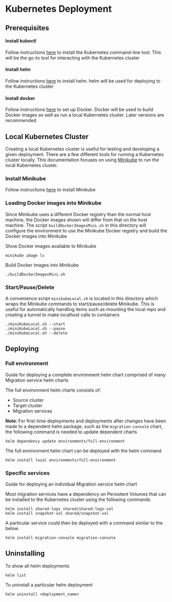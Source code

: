 # Kubernetes Deployment

## Prerequisites 

#### Install kubectl
Follow instructions [here](https://kubernetes.io/docs/tasks/tools/) to install the Kubernetes command-line tool. This will be the go-to tool for interacting with the Kubernetes cluster

#### Install helm
Follow instructions [here](https://helm.sh/docs/intro/install/) to install helm. helm will be used for deploying to the Kubernetes cluster

#### Install docker
Follow instructions [here](https://docs.docker.com/engine/install/) to set up Docker. Docker will be used to build Docker images as well as run a local Kubernetes cluster. Later versions are recommended.


## Local Kubernetes Cluster
Creating a local Kubernetes cluster is useful for testing and developing a given deployment. There are a few different tools for running a Kubernetes cluster locally. This documentation focuses on using [Minikube](https://github.com/kubernetes/minikube) to run the local Kubernetes cluster.

### Install Minikube
Follow instructions [here](https://minikube.sigs.k8s.io/docs/start/?arch=%2Fmacos%2Fx86-64%2Fstable%2Fbinary+download) to install Minikube

### Loading Docker images into Minikube
Since Minikube uses a different Docker registry than the normal host machine, the Docker images shown will differ from that on the host machine. The script `buildDockerImagesMini.sh` in this directory will configure the environment to use the Minikube Docker registry and build the Docker images into Minikube

Show Docker images available to Minikube
```shell
minikube image ls
```
Build Docker images into Minikube
```shell
./buildDockerImagesMini.sh
```

### Start/Pause/Delete
A convenience script `minikubeLocal.sh` is located in this directory which wraps the Minikube commands to start/pause/delete Minikube. This is useful for automatically handling items such as mounting the local repo and creating a tunnel to make localhost calls to containers
```shell
./miniKubeLocal.sh --start
./miniKubeLocal.sh --pause
./miniKubeLocal.sh --delete
```


## Deploying

### Full environment
Guide for deploying a complete environment helm chart comprised of many Migration service helm charts

The full environment helm charts consists of:
* Source cluster
* Target cluster
* Migration services

**Note**: For first-time deployments and deployments after changes have been made to a dependent helm package, such as the `migration-console` chart, the following command is needed to update dependent charts
```shell
helm dependency update environments/full-environment
```

The full environment helm chart can be deployed with the helm command
```shell
helm install local environments/full-environment
```

### Specific services
Guide for deploying an individual Migration service helm chart

Most migration services have a dependency on Persistent Volumes that can be installed to the Kubernetes cluster using the following commands
```shell
helm install shared-logs shared/shared-logs-vol
helm install snapshot-vol shared/snapshot-vol
```

A particular service could then be deployed with a command similar to the below.
```shell
helm install migration-console migration-console
```

## Uninstalling
To show all helm deployments
```shell
helm list
```

To uninstall a particular helm deployment
```shell
helm uninstall <deployment_name>
```
